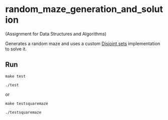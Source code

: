 # random_maze_generation_and_solution
(Assignment for Data Structures and Algorithms)

Generates a random maze and uses a custom [Disjoint sets](https://en.wikipedia.org/wiki/Disjoint_sets) implementation to solve it.

## Run

`make test`

`./test`

or

`make testsquaremaze`

`./testsquaremaze`
